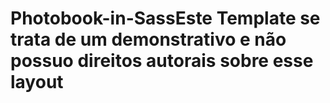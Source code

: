 # Photobook-in-SassEste Template se trata de um demonstrativo e não possuo direitos autorais sobre esse layout
